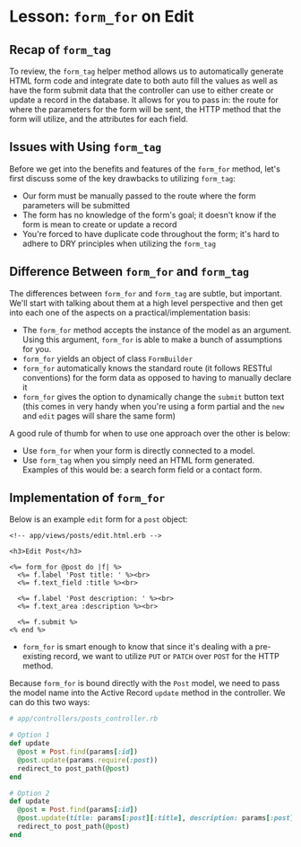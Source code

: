 # Lesson: `form_for` on Edit

## Recap of `form_tag`

To review, the `form_tag` helper method allows us to automatically generate HTML form code and integrate date to both auto fill the values as well as have the form submit data that the controller can use to either create or update a record in the database. It allows for you to pass in: the route for where the parameters for the form will be sent, the HTTP method that the form will utilize, and the attributes for each field.

## Issues with Using `form_tag`

Before we get into the benefits and features of the `form_for` method, let's first discuss some of the key drawbacks to utilizing `form_tag`:

- Our form must be manually passed to the route where the form parameters will be submitted
- The form has no knowledge of the form's goal; it doesn't know if the form is mean to create or update a record
- You're forced to have duplicate code throughout the form; it's hard to adhere to DRY principles when utilizing the `form_tag`

## Difference Between `form_for` and `form_tag`

The differences between `form_for` and `form_tag` are subtle, but important. We'll start with talking about them at a high level perspective and then get into each one of the aspects on a practical/implementation basis:

- The `form_for` method accepts the instance of the model as an argument. Using this argument, `form_for` is able to make a bunch of assumptions for you.
- `form_for` yields an object of class `FormBuilder`
- `form_for` automatically knows the standard route (it follows RESTful conventions) for the form data as opposed to having to manually declare it
- `form_for` gives the option to dynamically change the `submit` button text (this comes in very handy when you're using a form partial and the `new` and `edit` pages will share the same form)

A good rule of thumb for when to use one approach over the other is below:

- Use `form_for` when your form is directly connected to a model.
- Use `form_tag` when you simply need an HTML form generated. Examples of this would be: a search form field or a contact form.

## Implementation of `form_for`

Below is an example `edit` form for a `post` object:

```erb
<!-- app/views/posts/edit.html.erb -->

<h3>Edit Post</h3>

<%= form_for @post do |f| %>
  <%= f.label 'Post title: ' %><br>
  <%= f.text_field :title %><br>

  <%= f.label 'Post description: ' %><br>
  <%= f.text_area :description %><br>

  <%= f.submit %>
<% end %>
```

- `form_for` is smart enough to know that since it's dealing with a pre-existing record, we want to utilize `PUT` or `PATCH` over `POST` for the HTTP method.

Because `form_for` is bound directly with the `Post` model, we need to pass the model name into the Active Record `update` method in the controller. We can do this two ways:

```ruby
# app/controllers/posts_controller.rb

# Option 1
def update
  @post = Post.find(params[:id])
  @post.update(params.require(:post))
  redirect_to post_path(@post)
end

# Option 2
def update
  @post = Post.find(params[:id])
  @post.update(title: params[:post][:title], description: params[:post][:description])
  redirect_to post_path(@post)
end
```
